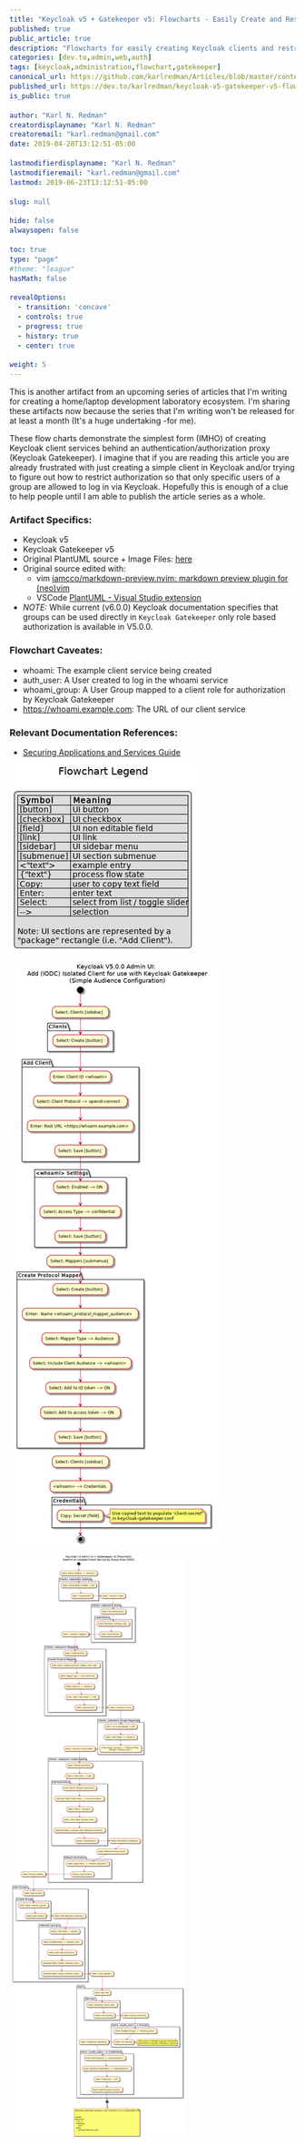 ```yaml
---
title: "Keycloak v5 + Gatekeeper v5: Flowcharts - Easily Create and Restrict an Isolated (IODC) Client Service by Group-Role"
published: true
public_article: true
description: "Flowcharts for easily creating Keycloak clients and restricting authorization to user groups."
categories: [dev.to,admin,web,auth]
tags: [keycloak,administration,flowchart,gatekeeper]
canonical_url: https://github.com/karlredman/Articles/blob/master/content/dev.to/keycloakV5_oidc_client_flowcharts/index.md
published_url: https://dev.to/karlredman/keycloak-v5-gatekeeper-v5-flowcharts-easily-create-and-restrict-an-isolated-iodc-client-service-by-group-role-53h4
is_public: true

author: "Karl N. Redman"
creatordisplayname: "Karl N. Redman"
creatoremail: "karl.redman@gmail.com"
date: 2019-04-28T13:12:51-05:00

lastmodifierdisplayname: "Karl N. Redman"
lastmodifieremail: "karl.redman@gmail.com"
lastmod: 2019-06-23T13:12:51-05:00

slug: null

hide: false
alwaysopen: false

toc: true
type: "page"
#theme: "league"
hasMath: false

revealOptions:
  - transition: 'concave'
  - controls: true
  - progress: true
  - history: true
  - center: true

weight: 5
---
```



This is another artifact from an upcoming series of articles that I'm writing for creating a home/laptop development laboratory ecosystem. I'm sharing these artifacts now because the series that I'm writing won't be released for at least a month (It's a huge undertaking -for me).

These flow charts demonstrate the simplest form (IMHO) of creating Keycloak client services behind an authentication/authorization proxy (Keycloak Gatekeeper). I imagine that if you are reading this article you are already frustrated with just creating a simple client in Keycloak and/or trying to figure out how to restrict authorization so that only specific users of a group are allowed to log in via Keycloak. Hopefully this is enough of a clue to help people until I am able to publish the article series as a whole.

### Artifact Specifics:

* Keycloak v5
* Keycloak Gatekeeper v5
* Original PlantUML source + Image Files: [here](https://github.com/karlredman/Articles/tree/master/content/dev.to/keycloakV5_oidc_client_flowcharts)
* Original source edited with:
  * vim [iamcco/markdown-preview.nvim: markdown preview plugin for (neo)vim](https://github.com/iamcco/markdown-preview.nvim)
  * VSCode [PlantUML - Visual Studio extension](https://marketplace.visualstudio.com/items?itemName=jebbs.plantuml)
* *NOTE:* While current (v6.0.0) Keycloak documentation specifies that groups can be used directly in `Keycloak Gatekeeper` only role based authorization is available in V5.0.0.



### Flowchart Caveates:

* whoami: The example client service being created
* auth_user: A User created to log in the whoami service
* whoami_group: A User Group mapped to a client role for authorization by Keycloak Gatekeeper
* https://whoami.example.com: The URL of our client service

### Relevant Documentation References:

  * [Securing Applications and Services Guide](https://www.keycloak.org/docs/latest/securing_apps/index.html#_keycloak_generic_adapter)

[![Flowchart-Legend.png](https://raw.githubusercontent.com/karlredman/Articles/master/content/dev.to/keycloakV5_oidc_client_flowcharts/Flowchart-Legend.png)](https://raw.githubusercontent.com/karlredman/Articles/master/content/dev.to/keycloakV5_oidc_client_flowcharts/Flowchart-Legend.png)

[![keycloak-create-client-proxy.png](https://raw.githubusercontent.com/karlredman/Articles/master/content/dev.to/keycloakV5_oidc_client_flowcharts/keycloak-create-client-proxy.png)](https://raw.githubusercontent.com/karlredman/Articles/master/content/dev.to/keycloakV5_oidc_client_flowcharts/keycloak-create-client-proxy.png)

[![keycloak-gatekeeper-group-auth.png](https://raw.githubusercontent.com/karlredman/Articles/master/content/dev.to/keycloakV5_oidc_client_flowcharts/keycloak-gatekeeper-group-auth.png)](https://raw.githubusercontent.com/karlredman/Articles/master/content/dev.to/keycloakV5_oidc_client_flowcharts/keycloak-gatekeeper-group-auth.png)


